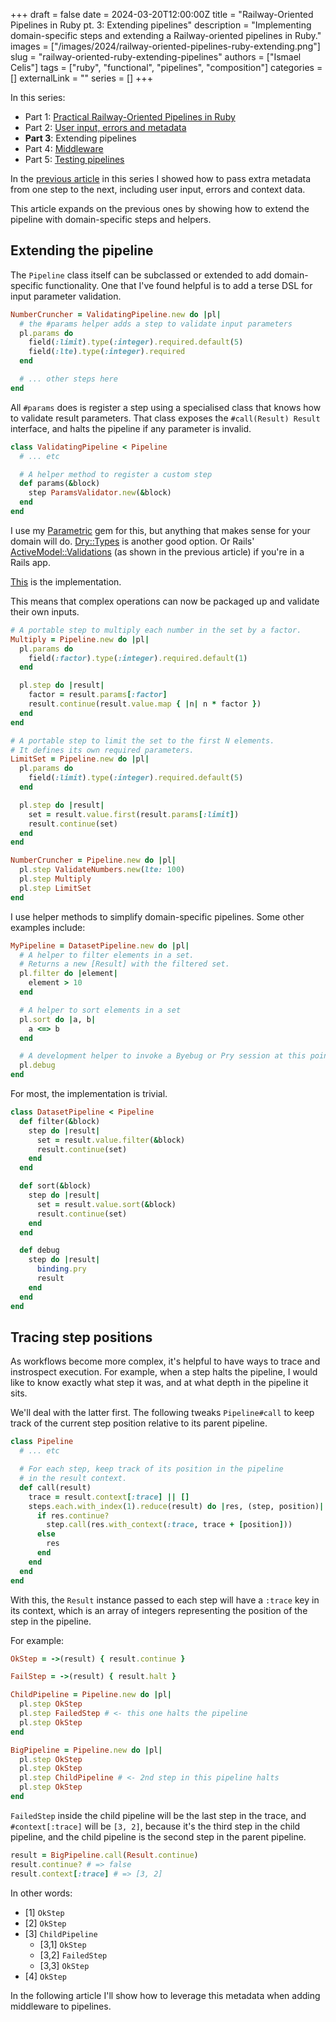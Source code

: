 +++
draft = false
date = 2024-03-20T12:00:00Z
title = "Railway-Oriented Pipelines in Ruby pt. 3: Extending pipelines"
description = "Implementing domain-specific steps and extending a Railway-oriented pipelines in Ruby."
images = ["/images/2024/railway-oriented-pipelines-ruby-extending.png"]
slug = "railway-oriented-ruby-extending-pipelines"
authors = ["Ismael Celis"]
tags = ["ruby", "functional", "pipelines", "composition"]
categories = []
externalLink = ""
series = []
+++

In this series:
* Part 1: [Practical Railway-Oriented Pipelines in Ruby](/posts/practical-railway-oriented-pipelines-in-ruby/)
* Part 2: [User input, errors and metadata](/posts/railway-oriented-ruby-result-metadata/)
* **Part 3**: Extending pipelines
* Part 4: [Middleware](/posts/railway-oriented-ruby-middleware/)
* Part 5: [Testing pipelines](/posts/railway-oriented-ruby-testing/)

In the [previous article](/posts/railway-oriented-ruby-result-metadata/) in this series I showed how to pass extra metadata from one step to the next, including user input, errors and context data.

This article expands on the previous ones by showing how to extend the pipeline with domain-specific steps and helpers.

## Extending the pipeline

The `Pipeline` class itself can be subclassed or extended to add domain-specific functionality.
One that I've found helpful is to add a terse DSL for input parameter validation.

```ruby
NumberCruncher = ValidatingPipeline.new do |pl|
  # the #params helper adds a step to validate input parameters
  pl.params do
    field(:limit).type(:integer).required.default(5)
    field(:lte).type(:integer).required
  end

  # ... other steps here
end
```

All `#params` does is register a step using a specialised class that knows how to validate result parameters. That class exposes the `#call(Result) Result` interface, and halts the pipeline if any parameter is invalid.

```ruby
class ValidatingPipeline < Pipeline
  # ... etc

  # A helper method to register a custom step
  def params(&block)
    step ParamsValidator.new(&block)
  end
end
```

I use my [Parametric](https://github.com/ismasan/parametric) gem for this, but anything that makes sense for your domain will do. [Dry::Types](https://dry-rb.org/gems/dry-types/) is another good option. Or Rails' [ActiveModel::Validations](https://api.rubyonrails.org/classes/ActiveModel/Validations.html) (as shown in the previous article) if you're in a Rails app.

[This](https://gist.github.com/ismasan/3b83cac959cda653f60ee0c57cc922da) is the implementation.

This means that complex operations can now be packaged up and validate their own inputs.

```ruby
# A portable step to multiply each number in the set by a factor.
Multiply = Pipeline.new do |pl|
  pl.params do
    field(:factor).type(:integer).required.default(1)
  end

  pl.step do |result|
    factor = result.params[:factor]
    result.continue(result.value.map { |n| n * factor })
  end
end

# A portable step to limit the set to the first N elements.
# It defines its own required parameters.
LimitSet = Pipeline.new do |pl|
  pl.params do
    field(:limit).type(:integer).required.default(5)
  end

  pl.step do |result|
    set = result.value.first(result.params[:limit])
    result.continue(set)
  end
end
```

```ruby
NumberCruncher = Pipeline.new do |pl|
  pl.step ValidateNumbers.new(lte: 100)
  pl.step Multiply
  pl.step LimitSet
end
```

I use helper methods to simplify domain-specific pipelines. Some other examples include:

```ruby
MyPipeline = DatasetPipeline.new do |pl|
  # A helper to filter elements in a set.
  # Returns a new [Result] with the filtered set.
  pl.filter do |element|
    element > 10
  end

  # A helper to sort elements in a set
  pl.sort do |a, b|
    a <=> b
  end

  # A development helper to invoke a Byebug or Pry session at this point
  pl.debug
end
```

For most, the implementation is trivial.

```ruby
class DatasetPipeline < Pipeline
  def filter(&block)
    step do |result|
      set = result.value.filter(&block)
      result.continue(set)
    end
  end

  def sort(&block)
    step do |result|
      set = result.value.sort(&block)
      result.continue(set)
    end
  end

  def debug
    step do |result|
      binding.pry
      result
    end
  end
end
```

## Tracing step positions

As workflows become more complex, it's helpful to have ways to trace and instrospect execution.
For example, when a step halts the pipeline, I would like to know exactly what step it was, and at what depth in the pipeline it sits.

We'll deal with the latter first. The following tweaks `Pipeline#call` to keep track of the current step position relative to its parent pipeline.

```ruby
class Pipeline
  # ... etc

  # For each step, keep track of its position in the pipeline
  # in the result context.
  def call(result)
    trace = result.context[:trace] || []
    steps.each.with_index(1).reduce(result) do |res, (step, position)|
      if res.continue?
        step.call(res.with_context(:trace, trace + [position]))
      else
        res
      end
    end
  end
end
```

With this, the `Result` instance passed to each step will have a `:trace` key in its context, which is an array of integers representing the position of the step in the pipeline.

For example:

```ruby
OkStep = ->(result) { result.continue }

FailStep = ->(result) { result.halt }

ChildPipeline = Pipeline.new do |pl|
  pl.step OkStep
  pl.step FailedStep # <- this one halts the pipeline
  pl.step OkStep
end

BigPipeline = Pipeline.new do |pl|
  pl.step OkStep
  pl.step OkStep
  pl.step ChildPipeline # <- 2nd step in this pipeline halts
  pl.step OkStep
end
```

`FailedStep` inside the child pipeline will be the last step in the trace, and `#context[:trace]` will be `[3, 2]`, because it's the third step in the child pipeline, and the child pipeline is the second step in the parent pipeline.

```ruby
result = BigPipeline.call(Result.continue)
result.continue? # => false
result.context[:trace] # => [3, 2]
```

In other words:

<ul class="execution-trace">
    <li class="continue">[1] <code>OkStep</code></li>
    <li class="continue">[2] <code>OkStep</code></li>
    <li class="continue">
        [3] <code>ChildPipeline</code>
        <ul>
            <li class="continue">[3,1] <code>OkStep</code></li>
            <li class="halt">[3,2] <code>FailedStep</code></li>
            <li class="never">[3,3] <code>OkStep</code></li>
        </ul>
    </li>
    <li class="never">[4] <code>OkStep</code></li>
</ul>

In the following article I'll show how to leverage this metadata when adding middleware to pipelines.

